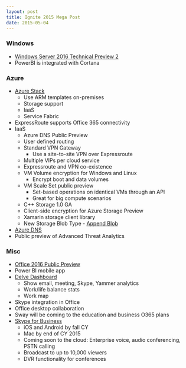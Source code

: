 ```yaml
---
layout: post
title: Ignite 2015 Mega Post
date: 2015-05-04
---
```


### Windows

* [Windows Server 2016 Technical Preview 2](http://www.microsoft.com/en-us/evalcenter/evaluate-windows-server-technical-preview)
* PowerBI is integrated with Cortana

### Azure

* [Azure Stack](http://www.microsoft.com/en-us/server-cloud/products/azure-in-your-datacenter/)
	* Use ARM templates on-premises
	* Storage support
	* IaaS
	* Service Fabric
* ExpressRoute supports Office 365 connectivity
* IaaS
	* Azure DNS Public Preview
	* User defined routing
	* Standard VPN Gateway
		* Use a site-to-site VPN over Expressroute
	* Multiple VIPs per cloud service
	* Expressroute and VPN co-existence
	* VM Volume encryption for Windows and Linux
		* Encrypt boot and data volumes
	* VM Scale Set public preview
		* Set-based operations on identical VMs through an API
		* Great for big compute scenarios
	* C++ Storage 1.0 GA
	* Client-side encryption for Azure Storage Preview
	* Xamarin storage client library
	* New Storage Blob Type - [Append Blob](http://blogs.msdn.com/b/windowsazurestorage/archive/2015/04/13/introducing-azure-storage-append-blob.aspx)
* [Azure DNS](http://azure.microsoft.com/en-us/documentation/services/dns/)
* Public preview of Advanced Threat Analytics


### Misc

* [Office 2016 Public Preview](http://blogs.office.com/2015/05/04/office-2016-public-preview-now-available/)
* Power BI mobile app
* [Delve Dashboard](http://www.pcworld.com/article/2917827/hey-workaholics-microsoft-delve-will-track-your-work-life-balance.html)
	* Show email, meeting, Skype, Yammer analytics
	* Work/life balance stats
	* Work map
* Skype integration in Office
* Office desktop collaboration
* Sway will be coming to the education and business O365 plans
* [Skype for Business](http://channel9.msdn.com/Events/Ignite/2015/FND2201)
	* iOS and Android by fall CY
	* Mac by end of CY 2015
	* Coming soon to the cloud: Enterprise voice, audio conferencing, PSTN calling
	* Broadcast to up to 10,000 viewers
	* DVR functionality for conferences
